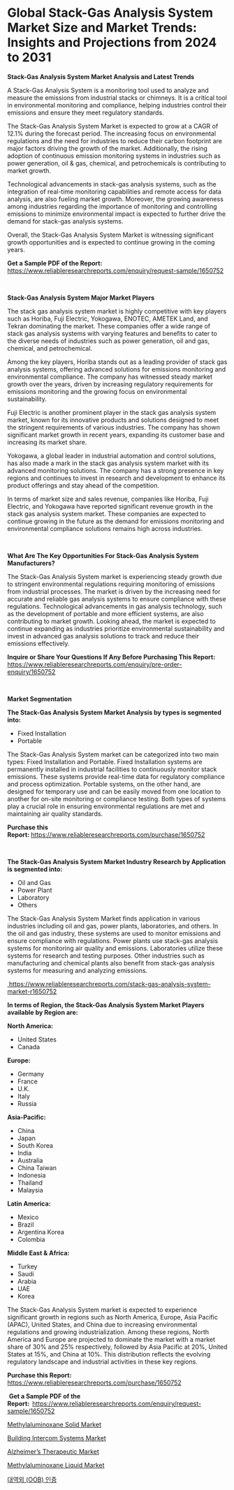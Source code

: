<p><h1>Global Stack-Gas Analysis System Market Size and Market Trends: Insights and Projections from 2024 to 2031</h1></p><p><strong>Stack-Gas Analysis System Market Analysis and Latest Trends</strong></p>
<p><p>A Stack-Gas Analysis System is a monitoring tool used to analyze and measure the emissions from industrial stacks or chimneys. It is a critical tool in environmental monitoring and compliance, helping industries control their emissions and ensure they meet regulatory standards.</p><p>The Stack-Gas Analysis System Market is expected to grow at a CAGR of 12.1% during the forecast period. The increasing focus on environmental regulations and the need for industries to reduce their carbon footprint are major factors driving the growth of the market. Additionally, the rising adoption of continuous emission monitoring systems in industries such as power generation, oil & gas, chemical, and petrochemicals is contributing to market growth.</p><p>Technological advancements in stack-gas analysis systems, such as the integration of real-time monitoring capabilities and remote access for data analysis, are also fueling market growth. Moreover, the growing awareness among industries regarding the importance of monitoring and controlling emissions to minimize environmental impact is expected to further drive the demand for stack-gas analysis systems.</p><p>Overall, the Stack-Gas Analysis System Market is witnessing significant growth opportunities and is expected to continue growing in the coming years.</p></p>
<p><strong>Get a Sample PDF of the Report:&nbsp;</strong> <a href="https://www.reliableresearchreports.com/enquiry/request-sample/1650752">https://www.reliableresearchreports.com/enquiry/request-sample/1650752</a></p>
<p>&nbsp;</p>
<p><strong>Stack-Gas Analysis System Major Market Players</strong></p>
<p><p>The stack gas analysis system market is highly competitive with key players such as Horiba, Fuji Electric, Yokogawa, ENOTEC, AMETEK Land, and Tekran dominating the market. These companies offer a wide range of stack gas analysis systems with varying features and benefits to cater to the diverse needs of industries such as power generation, oil and gas, chemical, and petrochemical.</p><p>Among the key players, Horiba stands out as a leading provider of stack gas analysis systems, offering advanced solutions for emissions monitoring and environmental compliance. The company has witnessed steady market growth over the years, driven by increasing regulatory requirements for emissions monitoring and the growing focus on environmental sustainability.</p><p>Fuji Electric is another prominent player in the stack gas analysis system market, known for its innovative products and solutions designed to meet the stringent requirements of various industries. The company has shown significant market growth in recent years, expanding its customer base and increasing its market share.</p><p>Yokogawa, a global leader in industrial automation and control solutions, has also made a mark in the stack gas analysis system market with its advanced monitoring solutions. The company has a strong presence in key regions and continues to invest in research and development to enhance its product offerings and stay ahead of the competition.</p><p>In terms of market size and sales revenue, companies like Horiba, Fuji Electric, and Yokogawa have reported significant revenue growth in the stack gas analysis system market. These companies are expected to continue growing in the future as the demand for emissions monitoring and environmental compliance solutions remains high across industries.</p></p>
<p>&nbsp;</p>
<p><strong>What Are The Key Opportunities For Stack-Gas Analysis System Manufacturers?</strong></p>
<p><p>The Stack-Gas Analysis System market is experiencing steady growth due to stringent environmental regulations requiring monitoring of emissions from industrial processes. The market is driven by the increasing need for accurate and reliable gas analysis systems to ensure compliance with these regulations. Technological advancements in gas analysis technology, such as the development of portable and more efficient systems, are also contributing to market growth. Looking ahead, the market is expected to continue expanding as industries prioritize environmental sustainability and invest in advanced gas analysis solutions to track and reduce their emissions effectively.</p></p>
<p><strong>Inquire or Share Your Questions If Any Before Purchasing This Report:</strong> <a href="https://www.reliableresearchreports.com/enquiry/pre-order-enquiry/1650752">https://www.reliableresearchreports.com/enquiry/pre-order-enquiry/1650752</a></p>
<p>&nbsp;</p>
<p><strong>Market Segmentation</strong></p>
<p><strong>The Stack-Gas Analysis System Market Analysis by types is segmented into:</strong></p>
<p><ul><li>Fixed Installation</li><li>Portable</li></ul></p>
<p><p>The Stack-Gas Analysis System market can be categorized into two main types: Fixed Installation and Portable. Fixed Installation systems are permanently installed in industrial facilities to continuously monitor stack emissions. These systems provide real-time data for regulatory compliance and process optimization. Portable systems, on the other hand, are designed for temporary use and can be easily moved from one location to another for on-site monitoring or compliance testing. Both types of systems play a crucial role in ensuring environmental regulations are met and maintaining air quality standards.</p></p>
<p><strong>Purchase this Report:&nbsp;</strong><a href="https://www.reliableresearchreports.com/purchase/1650752">https://www.reliableresearchreports.com/purchase/1650752</a></p>
<p>&nbsp;</p>
<p><strong>The Stack-Gas Analysis System Market Industry Research by Application is segmented into:</strong></p>
<p><ul><li>Oil and Gas</li><li>Power Plant</li><li>Laboratory</li><li>Others</li></ul></p>
<p><p>The Stack-Gas Analysis System Market finds application in various industries including oil and gas, power plants, laboratories, and others. In the oil and gas industry, these systems are used to monitor emissions and ensure compliance with regulations. Power plants use stack-gas analysis systems for monitoring air quality and emissions. Laboratories utilize these systems for research and testing purposes. Other industries such as manufacturing and chemical plants also benefit from stack-gas analysis systems for measuring and analyzing emissions.</p></p>
<p><a href="https://www.reliableresearchreports.com/stack-gas-analysis-system-market-r1650752">&nbsp;https://www.reliableresearchreports.com/stack-gas-analysis-system-market-r1650752</a></p>
<p><strong>In terms of Region, the Stack-Gas Analysis System Market Players available by Region are:</strong></p>
<p>
    <p> <strong> North America: </strong>
        <ul>
            <li>United States</li>
            <li>Canada</li>
        </ul>
        </p> 
    <p> <strong> Europe: </strong>
        <ul>
            <li>Germany</li>
            <li>France</li>
            <li>U.K.</li>
            <li>Italy</li>
            <li>Russia</li>
        </ul>
        </p> 
    <p> <strong> Asia-Pacific: </strong>
        <ul>
            <li>China</li>
            <li>Japan</li>
            <li>South Korea</li>
            <li>India</li>
            <li>Australia</li>
            <li>China Taiwan</li>
            <li>Indonesia</li>
            <li>Thailand</li>
            <li>Malaysia</li>
        </ul>
        </p> 
    <p> <strong> Latin America: </strong>
        <ul>
            <li>Mexico</li>
            <li>Brazil</li>
            <li>Argentina Korea</li>
            <li>Colombia</li>
        </ul>
        </p> 
    <p> <strong> Middle East & Africa: </strong>
        <ul>
            <li>Turkey</li>
            <li>Saudi</li>
            <li>Arabia</li>
            <li>UAE</li>
            <li>Korea</li>
        </ul>
    </p>
    </p>
<p><p>The Stack-Gas Analysis System market is expected to experience significant growth in regions such as North America, Europe, Asia Pacific (APAC), United States, and China due to increasing environmental regulations and growing industrialization. Among these regions, North America and Europe are projected to dominate the market with a market share of 30% and 25% respectively, followed by Asia Pacific at 20%, United States at 15%, and China at 10%. This distribution reflects the evolving regulatory landscape and industrial activities in these key regions.</p></p>
<p><strong>Purchase this Report: </strong><a href="https://www.reliableresearchreports.com/purchase/1650752">https://www.reliableresearchreports.com/purchase/1650752</a></p>
<p>&nbsp;<strong>Get a Sample PDF of the Report:&nbsp;&nbsp;</strong><a href="https://www.reliableresearchreports.com/enquiry/request-sample/1650752">https://www.reliableresearchreports.com/enquiry/request-sample/1650752</a></p>
<p><strong></strong></p>
<p><p><a href="https://github.com/guneycigdem35/Market-Research-Report-List-3/blob/main/methylaluminoxane-solid-market.md">Methylaluminoxane Solid Market</a></p><p><a href="https://issuu.com/reportprime-2/docs/building-intercom-systems-market-size-2030.pptx">Building Intercom Systems Market</a></p><p><a href="https://www.linkedin.com/pulse/alzheimerrsquos-therapeutic-market-analysis-sze-forecasted-period-4bz3c?trackingId=ueMYi0v0EPH2A0xdgmVocQ%3D%3D">Alzheimer’s Therapeutic Market</a></p><p><a href="https://github.com/Paul14Anderson63/Market-Research-Report-List-4/blob/main/methylaluminoxane-liquid-market.md">Methylaluminoxane Liquid Market</a></p><p><a href="https://github.com/Tristiarton768456/Market-Research-Report-List-2/blob/main/144857586092.md">대역외 (OOB) 인증</a></p></p>